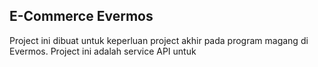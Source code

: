 ## E-Commerce Evermos

Project ini dibuat untuk keperluan project akhir pada program magang di Evermos. Project ini adalah service API untuk
